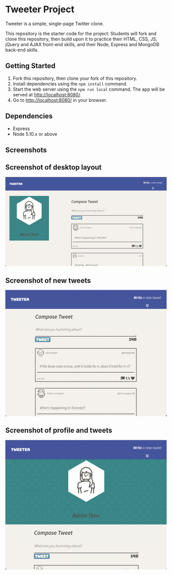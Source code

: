 # Tweeter Project

Tweeter is a simple, single-page Twitter clone.

This repository is the starter code for the project: Students will fork and clone this repository, then build upon it to practice their HTML, CSS, JS, jQuery and AJAX front-end skills, and their Node, Express and MongoDB back-end skills.

## Getting Started

1. Fork this repository, then clone your fork of this repository.
2. Install dependencies using the `npm install` command.
3. Start the web server using the `npm run local` command. The app will be served at <http://localhost:8080/>.
4. Go to <http://localhost:8080/> in your browser.

## Dependencies

- Express
- Node 5.10.x or above

## Screenshots

## Screenshot of desktop layout
!["Screenshot of desktop layout"](https://github.com/tennaaro/tweeter/blob/master/docs/desktop-layout.png?raw=true)

## Screenshot of new tweets
!["Screenshot of new tweets"](https://github.com/tennaaro/tweeter/blob/master/docs/view-of-new-tweets.png?raw=true)

## Screenshot of profile and tweets
!["Screenshot of profile and tweets"](https://github.com/tennaaro/tweeter/blob/master/docs/view-of-profile-and-tweets.png?raw=true)



